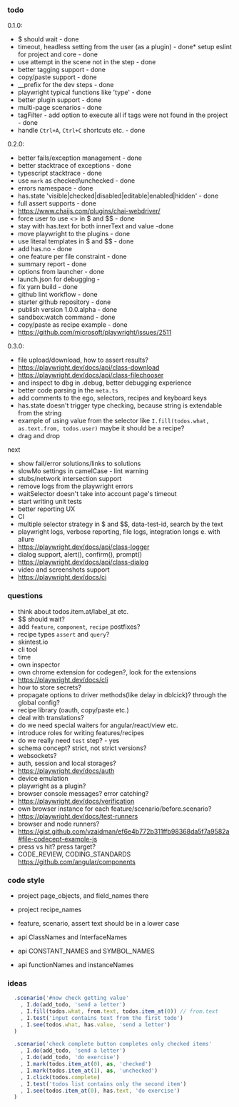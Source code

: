 ### todo 

0.1.0:
* $ should wait - done
* timeout, headless setting from the user (as a plugin) - done* setup eslint for project and core - done
* use attempt in the scene not in the step - done
* better tagging support - done
* copy/paste support - done
* __prefix for the dev steps - done
* playwright typical functions like 'type' - done
* better plugin support - done
* multi-page scenarios - done
* tagFilter - add option to execute all if tags were not found in the project - done
* handle `Ctrl+A`, `Ctrl+C` shortcuts etc. - done

0.2.0:
* better fails/exception management - done
* better stacktrace of exceptions - done
* typescript stacktrace - done
* use `mark` as checked\unchecked - done
* errors namespace - done
* has.state 'visible|checked|disabled|editable|enabled|hidden' - done
* full assert supports - done
* https://www.chaijs.com/plugins/chai-webdriver/
* force user to use <> in $ and $$ - done
* stay with has.text for both innerText and value -done
* move playwright to the plugins - done
* use literal templates in $ and $$ - done
* add has.no - done
* one feature per file constraint - done
* summary report - done
* options from launcher - done
* launch.json for debugging -
* fix yarn build - done
* github lint workflow - done
* starter github repository - done
* publish version 1.0.0.alpha - done
* sandbox:watch command - done
* copy/paste as recipe example - done
* https://github.com/microsoft/playwright/issues/2511

0.3.0:
* file upload/download, how to assert results?
* https://playwright.dev/docs/api/class-download
* https://playwright.dev/docs/api/class-filechooser
* and inspect to dbg in .debug, better debugging experience
* better code parsing in the `meta.ts`
* add comments to the ego, selectors, recipes and keyboard keys
* has.state doesn't trigger type checking, because string is extendable from the string
* example of using value from the selector like `I.fill(todos.what, as.text.from, todos.user)` maybe it should be a recipe?
* drag and drop

next
* show fail/error solutions/links to solutions
* slowMo settings in camelCase - lint warning
* stubs/network intersection support
* remove logs from the playwright errors
* waitSelector doesn't take into account page's timeout
* start writing unit tests
* better reporting UX
* CI
* multiple selector strategy in $ and $$, data-test-id, search by the text
* playwright logs, verbose reporting, file logs, integration longs e. with allure
* https://playwright.dev/docs/api/class-logger
* dialog support, alert(), confirm(), prompt()
* https://playwright.dev/docs/api/class-dialog
* video and screenshots support
* https://playwright.dev/docs/ci

### questions
* think about todos.item.at/label_at etc.
* $$ should wait?
* add `feature`, `component`, `recipe` postfixes?
* recipe types `assert` and `query`?
* skintest.io
* cli tool
* time 
* own inspector
* own chrome extension for codegen?, look for the extensions
* https://playwright.dev/docs/cli
* how to store secrets?
* propagate options to driver methods(like delay in dblcick)? through the global config?
* recipe library (oauth, copy/paste etc.)
* deal with translations?
* do we need special waiters for angular/react/view etc.
* introduce roles for writing features/recipes
* do we really need `test` step? - yes
* schema concept? strict, not strict versions? 
* websockets?
* auth, session and local storages?
* https://playwright.dev/docs/auth
* device emulation
* playwright as a plugin?
* browser console messages? error catching?
* https://playwright.dev/docs/verification
* own browser instance for each feature/scenario/before.scenario?
* https://playwright.dev/docs/test-runners
* browser and node runners?
* https://gist.github.com/vzaidman/ef6e4b772b311ffb98368da5f7a9582a#file-codecept-example-js
* press vs hit? press target?
* CODE_REVIEW, CODING_STANDARDS https://github.com/angular/components

### code style

* project page_objects, and field_names there
* project recipe_names
* feature, scenario, assert text should be in a lower case

* api ClassNames and InterfaceNames
* api CONSTANT_NAMES and SYMBOL_NAMES
* api functionNames and instanceNames

### ideas

```typescript
  .scenario('#now check getting value'
    , I.do(add_todo, 'send a letter')
    , I.fill(todos.what, from.text, todos.item_at(0)) // from.text
    , I.test('input contains text from the first todo')
    , I.see(todos.what, has.value, 'send a letter')
  )
```

```typescript
  .scenario('check complete button completes only checked items'
    , I.do(add_todo, 'send a letter')
    , I.do(add_todo, 'do exercise')
    , I.mark(todos.item_at(0), as, 'checked')
    , I.mark(todos.item_at(1), as, 'unchecked')
    , I.click(todos.complete)
    , I.test('todos list contains only the second item')
    , I.see(todos.item_at(0), has.text, 'do exercise')
  )
```